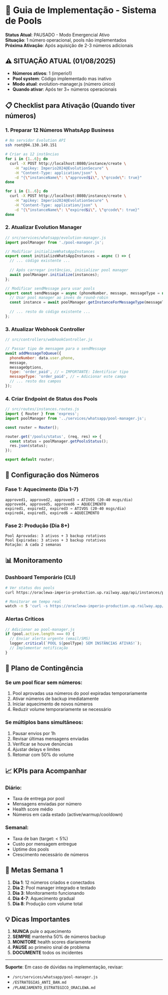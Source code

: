 # 🚀 Guia de Implementação - Sistema de Pools

**Status Atual**: PAUSADO - Modo Emergencial Ativo  
**Situação**: 1 número operacional, pools não implementados  
**Próxima Ativação**: Após aquisição de 2-3 números adicionais  

## ⚠️ **SITUAÇÃO ATUAL (01/08/2025)**

- **Números ativos**: 1 (imperio1)
- **Pool system**: Código implementado mas inativo
- **Modo atual**: evolution-manager.js (número único)
- **Quando ativar**: Após ter 3+ números operacionais

## 📋 Checklist para Ativação (Quando tiver números)

### 1. Preparar 12 Números WhatsApp Business
```bash
# No servidor Evolution API
ssh root@94.130.149.151

# Criar as 12 instâncias
for i in {1..6}; do
  curl -X POST http://localhost:8080/instance/create \
    -H "apikey: Imperio2024@EvolutionSecure" \
    -H "Content-Type: application/json" \
    -d "{\"instanceName\": \"approved$i\", \"qrcode\": true}"
done

for i in {1..6}; do
  curl -X POST http://localhost:8080/instance/create \
    -H "apikey: Imperio2024@EvolutionSecure" \
    -H "Content-Type: application/json" \
    -d "{\"instanceName\": \"expired$i\", \"qrcode\": true}"
done
```

### 2. Atualizar Evolution Manager
```javascript
// src/services/whatsapp/evolution-manager.js
import poolManager from './pool-manager.js';

// Modificar initializeWhatsAppInstances
export const initializeWhatsAppInstances = async () => {
  // ... código existente ...
  
  // Após carregar instâncias, inicializar pool manager
  await poolManager.initialize(instances);
};

// Modificar sendMessage para usar pools
export const sendMessage = async (phoneNumber, message, messageType = null, messageOptions = null) => {
  // Usar pool manager ao invés de round-robin
  const instance = await poolManager.getInstanceForMessageType(messageType);
  
  // ... resto do código existente ...
};
```

### 3. Atualizar Webhook Controller
```javascript
// src/controllers/webhookController.js

// Passar tipo de mensagem para o sendMessage
await addMessageToQueue({
  phoneNumber: data.user.phone,
  message,
  messageOptions,
  type: 'order_paid', // ← IMPORTANTE: Identificar tipo
  messageType: 'order_paid', // ← Adicionar este campo
  // ... resto dos campos
});
```

### 4. Criar Endpoint de Status dos Pools
```javascript
// src/routes/instances.routes.js
import { Router } from 'express';
import poolManager from '../services/whatsapp/pool-manager.js';

const router = Router();

router.get('/pools/status', (req, res) => {
  const status = poolManager.getPoolsStatus();
  res.json(status);
});

export default router;
```

## 🔧 Configuração dos Números

### Fase 1: Aquecimento (Dia 1-7)
```
approved1, approved2, approved3 → ATIVOS (20-40 msgs/dia)
approved4, approved5, approved6 → AQUECIMENTO
expired1, expired2, expired3 → ATIVOS (20-40 msgs/dia)  
expired4, expired5, expired6 → AQUECIMENTO
```

### Fase 2: Produção (Dia 8+)
```
Pool Aprovadas: 3 ativos + 3 backup rotativos
Pool Expiradas: 3 ativos + 3 backup rotativos
Rotação: A cada 2 semanas
```

## 📊 Monitoramento

### Dashboard Temporário (CLI)
```bash
# Ver status dos pools
curl https://oraclewa-imperio-production.up.railway.app/api/instances/pools/status | jq

# Monitorar em tempo real
watch -n 5 'curl -s https://oraclewa-imperio-production.up.railway.app/api/instances/pools/status | jq'
```

### Alertas Críticos
```javascript
// Adicionar ao pool-manager.js
if (pool.active.length === 0) {
  // Enviar alerta urgente (email/SMS)
  logger.critical(`POOL ${poolType} SEM INSTÂNCIAS ATIVAS!`);
  // Implementar notificação
}
```

## 🚨 Plano de Contingência

### Se um pool ficar sem números:
1. Pool aprovadas usa números do pool expiradas temporariamente
2. Ativar números de backup imediatamente
3. Iniciar aquecimento de novos números
4. Reduzir volume temporariamente se necessário

### Se múltiplos bans simultâneos:
1. Pausar envios por 1h
2. Revisar últimas mensagens enviadas
3. Verificar se houve denúncias
4. Ajustar delays e limites
5. Retomar com 50% do volume

## 📈 KPIs para Acompanhar

### Diário:
- Taxa de entrega por pool
- Mensagens enviadas por número
- Health score médio
- Números em cada estado (active/warmup/cooldown)

### Semanal:
- Taxa de ban (target: < 5%)
- Custo por mensagem entregue
- Uptime dos pools
- Crescimento necessário de números

## 🎯 Metas Semana 1

1. **Dia 1**: 12 números criados e conectados
2. **Dia 2**: Pool manager integrado e testado
3. **Dia 3**: Monitoramento funcionando
4. **Dia 4-7**: Aquecimento gradual
5. **Dia 8**: Produção com volume total

## 💡 Dicas Importantes

1. **NUNCA** pule o aquecimento
2. **SEMPRE** mantenha 50% de números backup
3. **MONITORE** health scores diariamente
4. **PAUSE** ao primeiro sinal de problema
5. **DOCUMENTE** todos os incidentes

---

**Suporte**: Em caso de dúvidas na implementação, revisar:
- `/src/services/whatsapp/pool-manager.js`
- `/ESTRATEGIAS_ANTI_BAN.md`
- `/PLANEJAMENTO_ESTRATEGICO_ORACLEWA.md`